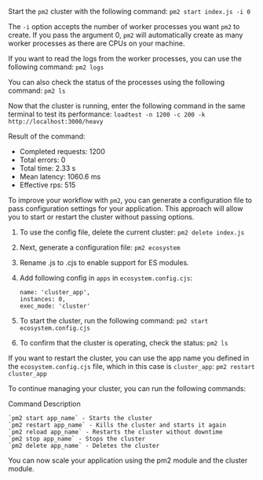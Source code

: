 Start the `pm2` cluster with the following command:
`pm2 start index.js -i 0`

The `-i` option accepts the number of worker processes you want `pm2` to create. If you pass the argument 0, `pm2` will automatically create as many worker processes as there are CPUs on your machine.

If you want to read the logs from the worker processes, you can use the following command:
`pm2 logs`

You can also check the status of the processes using the following command:
`pm2 ls`

Now that the cluster is running, enter the following command in the same terminal to test its performance:
`loadtest -n 1200 -c 200 -k http://localhost:3000/heavy`

Result of the command:

- Completed requests: 1200
- Total errors: 0
- Total time: 2.33 s
- Mean latency: 1060.6 ms
- Effective rps: 515

To improve your workflow with `pm2`, you can generate a configuration file to pass configuration settings for your application. This approach will allow you to start or restart the cluster without passing options.

1. To use the config file, delete the current cluster:
   `pm2 delete index.js`

2. Next, generate a configuration file:
   `pm2 ecosystem`

3. Rename .js to .cjs to enable support for ES modules.

4. Add following config in `apps` in `ecosystem.config.cjs`:

   ```
   name: 'cluster_app',
   instances: 0,
   exec_mode: 'cluster'
   ```

5. To start the cluster, run the following command:
   `pm2 start ecosystem.config.cjs`

6. To confirm that the cluster is operating, check the status:
   `pm2 ls`

If you want to restart the cluster, you can use the app name you defined in the `ecosystem.config.cjs` file, which in this case is `cluster_app`:
`pm2 restart cluster_app`

To continue managing your cluster, you can run the following commands:

Command Description

```
`pm2 start app_name` - Starts the cluster
`pm2 restart app_name` - Kills the cluster and starts it again
`pm2 reload app_name` - Restarts the cluster without downtime
`pm2 stop app_name` - Stops the cluster
`pm2 delete app_name` - Deletes the cluster
```

You can now scale your application using the pm2 module and the cluster module.
